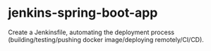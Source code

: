 # jenkins-spring-boot-app
Create a Jenkinsfile, automating the deployment process (building/testing/pushing docker image/deploying remotely/CI/CD).
